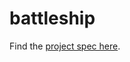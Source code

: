 # battleship

Find the [project spec here](https://github.com/turingschool/curriculum/blob/master/source/projects/battleship.markdown).
